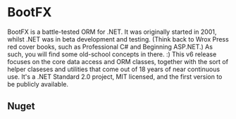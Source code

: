 # BootFX
BootFX is a battle-tested ORM for .NET. It was originally started in 2001, whilst .NET was in beta development 
and testing. (Think back to Wrox Press red cover books, such as Professional C# and Beginning ASP.NET.) As such, 
you will find some old-school concepts in there. :) This v6 release focuses on the core
data access and ORM classes, together with the sort of helper claseses and utilities that come out of 18 years of 
near continuous use. It's a .NET Standard 2.0 project, MIT licensed, and the first version to be publicly 
available.

## Nuget
